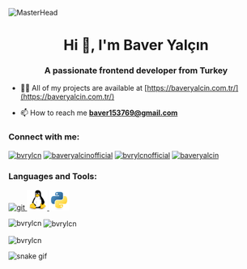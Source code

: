 ![MasterHead](https://user-images.githubusercontent.com/105741983/232443884-5c02b5ea-e4ba-4ed8-a872-6920b84137df.png)
<h1 align="center">Hi 👋, I'm Baver Yalçın</h1>
<h3 align="center">A passionate frontend developer from Turkey</h3>

- 👨‍💻 All of my projects are available at [https://baveryalcin.com.tr/](https://baveryalcin.com.tr/)

- 📫 How to reach me **baver153769@gmail.com**

<h3 align="left">Connect with me:</h3>
<p align="left">
<a href="https://twitter.com/bvrylcn" target="blank"><img align="center" src="https://raw.githubusercontent.com/rahuldkjain/github-profile-readme-generator/master/src/images/icons/Social/twitter.svg" alt="bvrylcn" height="30" width="40" /></a>
<a href="https://linkedin.com/in/baveryalcinofficial" target="blank"><img align="center" src="https://raw.githubusercontent.com/rahuldkjain/github-profile-readme-generator/master/src/images/icons/Social/linked-in-alt.svg" alt="baveryalcinofficial" height="30" width="40" /></a>
<a href="https://fb.com/bvrylcnofficial" target="blank"><img align="center" src="https://raw.githubusercontent.com/rahuldkjain/github-profile-readme-generator/master/src/images/icons/Social/facebook.svg" alt="bvrylcnofficial" height="30" width="40" /></a>
<a href="https://www.youtube.com/c/@baveryalcin" target="blank"><img align="center" src="https://raw.githubusercontent.com/rahuldkjain/github-profile-readme-generator/master/src/images/icons/Social/youtube.svg" alt="baveryalcin" height="30" width="40" /></a>
</p>

<h3 align="left">Languages and Tools:</h3>
<p align="left"> <a href="https://git-scm.com/" target="_blank" rel="noreferrer"> <img src="https://www.vectorlogo.zone/logos/git-scm/git-scm-icon.svg" alt="git" width="40" height="40"/> </a> <a href="https://www.linux.org/" target="_blank" rel="noreferrer"> <img src="https://raw.githubusercontent.com/devicons/devicon/master/icons/linux/linux-original.svg" alt="linux" width="40" height="40"/> </a> <a href="https://www.python.org" target="_blank" rel="noreferrer"> <img src="https://raw.githubusercontent.com/devicons/devicon/master/icons/python/python-original.svg" alt="python" width="40" height="40"/> </a> </p>

<p><img align="left" src="https://github-readme-stats.vercel.app/api/top-langs?username=bvrylcn&show_icons=true&locale=en&layout=compact" alt="bvrylcn" /></p>

<p>&nbsp;<img align="center" src="https://github-readme-stats.vercel.app/api?username=bvrylcn&show_icons=true&locale=en" alt="bvrylcn" /></p>

<p><img align="center" src="https://github-readme-streak-stats.herokuapp.com/?user=bvrylcn&" alt="bvrylcn" /></p>


![snake gif](https://github.com/bvrylcn/bvrylcn/blob/output/github-contribution-grid-snake.gif)
